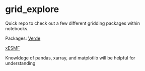 # grid_explore
Quick repo to check out a few different gridding packages within notebooks.

Packages:
[Verde](https://www.fatiando.org/verde/latest/)

[xESMF](https://xesmf.readthedocs.io/en/latest/)

Knowldege of pandas, xarray, and matplotlib will be helpful for understanding
